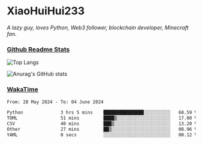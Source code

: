 # XiaoHuiHui233

*A lazy guy, loves Python, Web3 follower, blockchain developer, Minecraft fan.*

### [Github Readme Stats](https://github.com/anuraghazra/github-readme-stats)

![Top Langs](https://github-readme-stats.vercel.app/api/top-langs/?username=XiaoHuiHui233&layout=compact&theme=github_dark)

![Anurag's GitHub stats](https://github-readme-stats.vercel.app/api?username=XiaoHuiHui233&show_icons=true&theme=github_dark)

### [WakaTime](https://wakatime.com)

<!--START_SECTION:waka-->

```txt
From: 28 May 2024 - To: 04 June 2024

Python              3 hrs 5 mins    ███████████████░░░░░░░░░░   60.59 %
TOML                51 mins         ████▒░░░░░░░░░░░░░░░░░░░░   17.00 %
CSV                 40 mins         ███▒░░░░░░░░░░░░░░░░░░░░░   13.20 %
Other               27 mins         ██▒░░░░░░░░░░░░░░░░░░░░░░   08.96 %
YAML                0 secs          ░░░░░░░░░░░░░░░░░░░░░░░░░   00.12 %
```

<!--END_SECTION:waka-->
